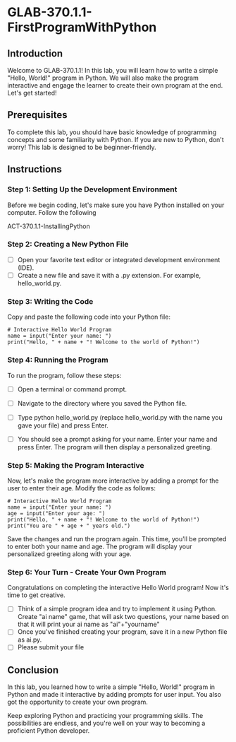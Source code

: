 # GLAB-370.1.1-FirstProgramWithPython

## Introduction
Welcome to GLAB-370.1.1! In this lab, you will learn how to write a simple "Hello, World!" program in Python. We will also make the program interactive and engage the learner to create their own program at the end. Let's get started!

## Prerequisites
To complete this lab, you should have basic knowledge of programming concepts and some familiarity with Python. If you are new to Python, don't worry! This lab is designed to be beginner-friendly.

## Instructions

### Step 1: Setting Up the Development Environment

Before we begin coding, let's make sure you have Python installed on your computer. Follow the following 

ACT-370.1.1-InstallingPython



### Step 2: Creating a New Python File

- [ ] Open your favorite text editor or integrated development environment (IDE).
- [ ] Create a new file and save it with a .py extension. For example, hello_world.py.

### Step 3: Writing the Code

Copy and paste the following code into your Python file:
 
```
# Interactive Hello World Program
name = input("Enter your name: ")
print("Hello, " + name + "! Welcome to the world of Python!")
```

### Step 4: Running the Program

To run the program, follow these steps:

- [ ] Open a terminal or command prompt.
- [ ] Navigate to the directory where you saved the Python file.
- [ ] Type python hello_world.py (replace hello_world.py with the name you gave your file) and press Enter.
- [ ] You should see a prompt asking for your name. Enter your name and press Enter. The program will then display a personalized greeting.


### Step 5: Making the Program Interactive

Now, let's make the program more interactive by adding a prompt for the user to enter their age. Modify the code as follows:
        
```
# Interactive Hello World Program
name = input("Enter your name: ")
age = input("Enter your age: ")
print("Hello, " + name + "! Welcome to the world of Python!")
print("You are " + age + " years old.")
```

Save the changes and run the program again. This time, you'll be prompted to enter both your name and age. The program will display your personalized greeting along with your age.


### Step 6: Your Turn - Create Your Own Program

Congratulations on completing the interactive Hello World program! Now it's time to get creative.

- [ ] Think of a simple program idea and try to implement it using Python. Create "ai name" game, that will ask two questions, your name based on that it will print your ai name as "ai"+"yourname"
- [ ] Once you've finished creating your program, save it in a new Python file as ai.py.
- [ ] Please submit your file

## Conclusion

In this lab, you learned how to write a simple "Hello, World!" program in Python and made it interactive by adding prompts for user input. You also got the opportunity to create your own program.

Keep exploring Python and practicing your programming skills. The possibilities are endless, and you're well on your way to becoming a proficient Python developer.
